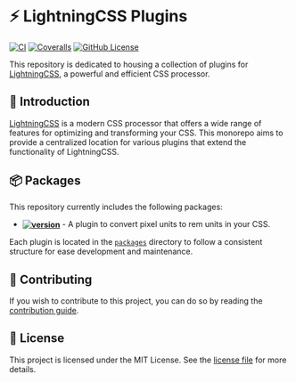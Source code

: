 # ⚡ LightningCSS Plugins

[![CI](https://github.com/felixicaza/lightningcss-plugins/actions/workflows/test.yml/badge.svg?branch=main)](https://github.com/felixicaza/lightningcss-plugins/actions/workflows/test.yml)
[![Coveralls](https://img.shields.io/coverallsCoverage/github/felixicaza/lightningcss-plugins?logo=coveralls&link=https%3A%2F%2Fcoveralls.io%2Fgithub%2Ffelixicaza%2Flightningcss-plugins)](https://coveralls.io/github/felixicaza/lightningcss-plugins)
[![GitHub License](https://img.shields.io/github/license/felixicaza/lightningcss-plugins)](https://github.com/felixicaza/lightningcss-plugins/blob/main/LICENSE)

This repository is dedicated to housing a collection of plugins for [LightningCSS](https://lightningcss.dev), a powerful and efficient CSS processor.

## 📖 Introduction

[LightningCSS](https://lightningcss.dev) is a modern CSS processor that offers a wide range of features for optimizing and transforming your CSS. This monorepo aims to provide a centralized location for various plugins that extend the functionality of LightningCSS.

## 📦 Packages

This repository currently includes the following packages:

- **[<img src="https://img.shields.io/badge/pxtorem-v0.0.8-4ea91d
" alt="version" align="center">](packages/pxtorem)** - A plugin to convert pixel units to rem units in your CSS.

Each plugin is located in the [`packages`](packages) directory to follow a consistent structure for ease development and maintenance.

## 🤝 Contributing

If you wish to contribute to this project, you can do so by reading the [contribution guide](CONTRIBUTING.md).

## 📄 License

This project is licensed under the MIT License. See the [license file](LICENSE) for more details.
